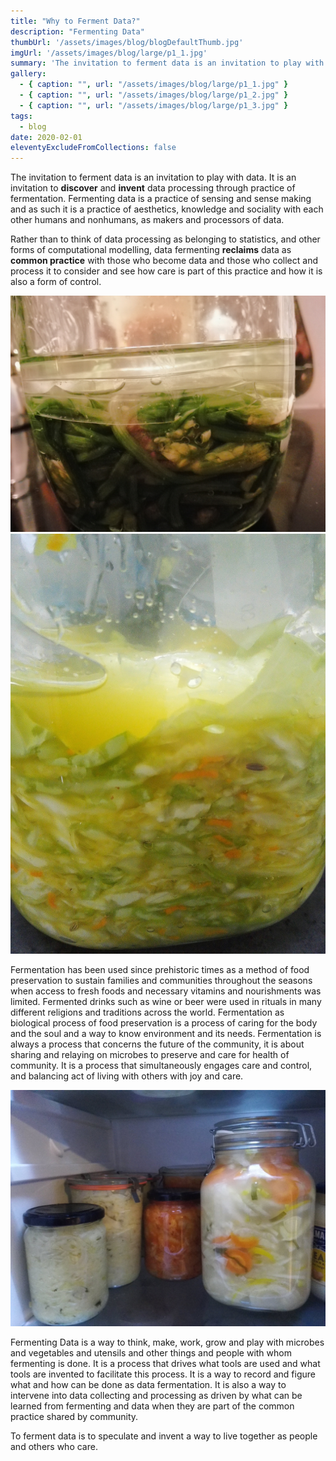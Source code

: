 ```yaml
---
title: "Why to Ferment Data?"
description: "Fermenting Data"
thumbUrl: '/assets/images/blog/blogDefaultThumb.jpg'
imgUrl: '/assets/images/blog/large/p1_1.jpg'
summary: 'The invitation to ferment data is an invitation to play with data. It is an invitation to discover and invent data processing through practice of fermentation. Fermenting data is a practice of sensing and sense making and as such it is a practice of aesthetics, knowledge and sociality with each other humans and nonhumans, as makers and processors of data.'
gallery:
  - { caption: "", url: "/assets/images/blog/large/p1_1.jpg" }
  - { caption: "", url: "/assets/images/blog/large/p1_2.jpg" }
  - { caption: "", url: "/assets/images/blog/large/p1_3.jpg" }
tags:
  - blog
date: 2020-02-01
eleventyExcludeFromCollections: false
---
```



The invitation to ferment data is an invitation to play with data. It is an invitation to **discover** and **invent** data processing through practice of fermentation. Fermenting data is a practice of sensing and sense making and as such it is a practice of aesthetics, knowledge and sociality with each other humans and nonhumans, as makers and processors of data.  

Rather than to think of data processing as belonging to statistics, and other forms of computational modelling, data fermenting **reclaims** data as **common practice** with those who become data and those who collect and process it to consider and see how care is part of this practice and how it is also a form of control.

<div class="flexImgWrapper">
  <img src="/assets/images/blog/large/p1_1.jpg"/>
  <img src="/assets/images/blog/large/p1_2.jpg"/>
  <div class="photoCreditNew"></div>
</div>

Fermentation has been used since prehistoric times as a method of food preservation to sustain families and communities throughout the seasons when access to fresh foods and necessary vitamins and nourishments was limited. Fermented drinks such as wine or beer were used in rituals in many different religions and traditions across the world. Fermentation as biological process of food preservation is a process of caring for the body and the soul and a way to know environment and its needs. Fermentation is always a process that concerns the future of the community, it is about sharing and relaying on microbes to preserve and care for health of community. It is a process that simultaneously engages care and control, and balancing act of living with others with joy and care. 

<div class="columnImage">
  <img src="/assets/images/blog/large/p1_3.jpg"/>
  <div class="photoCreditNew"></div>
</div>

Fermenting Data is a way to think, make, work, grow and play with microbes and vegetables and utensils and other things and people with whom fermenting is done. It is a process that drives what tools are used and what tools are invented to facilitate this process. It is a way to record and figure what and how can be done as data fermentation. It is also a way to intervene into data collecting and processing as driven by what can be learned from fermenting and data when they are part of the common practice shared by community. 

To ferment data is to speculate and invent a way to live together as people and others who care. 